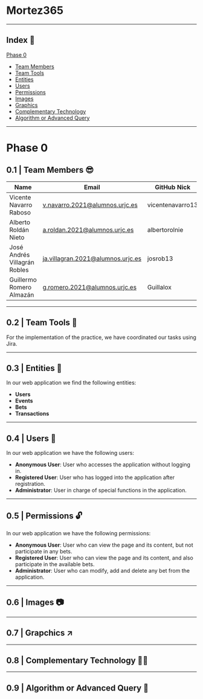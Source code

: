 # Mortez365
---
## Index 📖
[Phase 0](#fase-0)
   - [Team Members](#01--team-members)
   - [Team Tools](#02--team-tools)
   - [Entities](#03--entities)
   - [Users](#04--users)
   - [Permissions](#05--permissions)
   - [Images](#06--images)
   - [Graphics](#07--graphics)
   - [Complementary Technology](#08--complementary-technology)
   - [Algorithm or Advanced Query](#09--algorithm-or-advanced-query) <br>
---

# Phase 0
## 0.1 | Team Members 😎
| Name                        | Email                             | GitHub Nick       |
| ---------                     | ----                               | ---------         |
| Vicente Navarro Raboso        | v.navarro.2021@alumnos.urjc.es     | vicentenavarro13  |
| Alberto Roldán Nieto          | a.roldan.2021@alumnos.urjc.es      | albertorolnie     |
| José Andrés Villagrán Robles  | ja.villagran.2021@alumnos.urjc.es  | josrob13          |
| Guillermo Romero Almazán      | g.romero.2021@alumnos.urjc.es      | Guillalox         |

___

## 0.2 | Team Tools 🧰
For the implementation of the practice, we have coordinated our tasks using Jira.

___

## 0.3 | Entities 🎰
In our web application we find the following entities:
  - **Users**
  - **Events**
  - **Bets**
  - **Transactions**

___

## 0.4 | Users 👱
In our web application we have the following users:
  - **Anonymous User**: User who accesses the application without logging in.
  - **Registered User**: User who has logged into the application after registration.
  - **Administrator**: User in charge of special functions in the application.

___

## 0.5 | Permissions 🔓
In our web application we have the following permissions:
  - **Anonymous User**: User who can view the page and its content, but not participate in any bets.
  - **Registered User**: User who can view the page and its content, and also participate in the available bets.
  - **Administrator**: User who can modify, add and delete any bet from the application.

___

## 0.6 | Images 📷




___

## 0.7 | Grapchics ↗️



___

## 0.8 | Complementary Technology 👨‍💻



___


## 0.9 | Algorithm or Advanced Query 🤖
